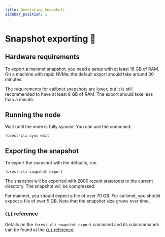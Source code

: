 ```yaml
---
title: Generating Snapshots
sidebar_position: 1
---
```


# Snapshot exporting 📸

## Hardware requirements

To export a mainnet snapshot, you need a setup with at least 16 GB of RAM. On a
machine with rapid NVMe, the default export should take around 30
minutes.

The requirements for calibnet snapshots are lower, but it is still recommended
to have at least 8 GB of RAM. The export should take less than a minute.

## Running the node

Wait until the node is fully synced. You can use the command:

```shell
forest-cli sync wait
```

## Exporting the snapshot

To export the snapshot with the defaults, run:

```shell
forest-cli snapshot export
```

The snapshot will be exported with 2000 recent stateroots to the current directory. The snapshot will be
compressed.

For mainnet, you should expect a file of over 70 GB. For calibnet, you should
expect a file of over 5 GB. Note that the snapshot size grows over time.

### `CLI` reference

Details on the `forest-cli snapshot export` command and its subcommands can be found at the [`CLI` reference](../../reference/cli.md#forest-cli-snapshot).
